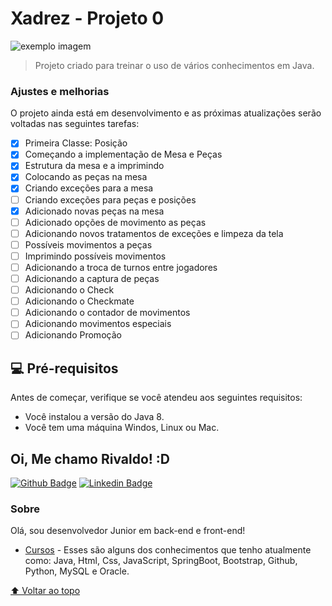 # Xadrez - Projeto 0

<!---Esses são exemplos. Veja https://shields.io para outras pessoas ou para personalizar este conjunto de escudos. Você pode querer incluir dependências, status do projeto e informações de licença aqui--->

<img src="https://static.whow.com.br/wp-content/uploads/2020/09/xadrez-pandemia-videogames-1.jpg" alt="exemplo imagem">

> Projeto criado para treinar o uso de vários conhecimentos em Java.

### Ajustes e melhorias

O projeto ainda está em desenvolvimento e as próximas atualizações serão voltadas nas seguintes tarefas:

- [x] Primeira Classe: Posição
- [x] Começando a implementação de Mesa e Peças
- [x] Estrutura da mesa e a imprimindo
- [x] Colocando as peças na mesa
- [x] Criando exceções para a mesa
- [ ] Criando exceções para peças e posições
- [x] Adicionado novas peças na mesa
- [ ] Adicionado opções de movimento as peças
- [ ] Adicionando novos tratamentos de exceções e limpeza da tela
- [ ] Possíveis movimentos a peças
- [ ] Imprimindo possíveis movimentos
- [ ] Adicionando a troca de turnos entre jogadores
- [ ] Adicionando a captura de peças
- [ ] Adicionando o Check
- [ ] Adicionando o Checkmate
- [ ] Adicionando o contador de movimentos
- [ ] Adicionando movimentos especiais
- [ ] Adicionando Promoção

## 💻 Pré-requisitos

Antes de começar, verifique se você atendeu aos seguintes requisitos:
<!---Estes são apenas requisitos de exemplo. Adicionar, duplicar ou remover conforme necessário--->
* Você instalou a versão do Java 8.
* Você tem uma máquina Windos, Linux ou Mac.

## Oi, Me chamo Rivaldo! :D

[![Github Badge](https://img.shields.io/badge/-Github-000?style=flat-square&logo=Github&logoColor=white&link=https://github.com/rivaldoagripino)](https://github.com/rivaldoagripino)
[![Linkedin Badge](https://img.shields.io/badge/-LinkedIn-blue?style=flat-square&logo=Linkedin&logoColor=white&link=https://www.linkedin.com/in/rivaldo-pedro/)](https://www.linkedin.com/in/rivaldo-pedro/)

### Sobre
Olá, sou desenvolvedor Junior em back-end e front-end!

- [Cursos](https://web.digitalinnovation.one/users/rivaldoagripino?tab=achievements) - Esses são alguns dos conhecimentos que tenho atualmente como: Java, Html, Css, JavaScript, SpringBoot, Bootstrap, Github, Python, MySQL e Oracle.

[⬆ Voltar ao topo](#xadrez-projeto-0)<br>
